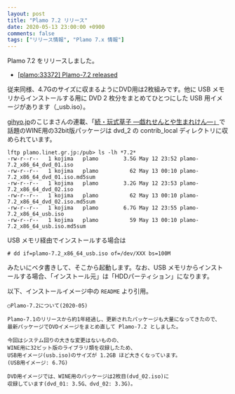 ```yaml
---
layout: post
title: "Plamo 7.2 リリース"
date: 2020-05-13 23:00:00 +0900
comments: false
tags: ["リリース情報", "Plamo 7.x 情報"]
---
```


Plamo 7.2 をリリースしました。

* [[plamo:33372] Plamo-7.2 released](http://www.linet.gr.jp/~kojima/PlamoWeb/ML/htdocs/202005/msg00011.html)

従来同様、4.7Gのサイズに収まるようにDVD用は2枚組みです。他に USB メモリからインストールする用に DVD 2 枚分をまとめてひとつにした USB 用イメージがあります（_usb.iso）。

[gihyo.jp](https://gihyo.jp/)のこじまさんの連載、「[続・玩式草子 ―戯れせんとや生まれけん―」](https://gihyo.jp/lifestyle/serial/01/ganshiki-soushi-2)で話題のWINE用の32bit版パッケージは dvd_2 の contrib\_local ディレクトリに収められています。

```
lftp plamo.linet.gr.jp:/pub> ls -lh *7.2*
-rw-r--r--   1 kojima   plamo        3.5G May 12 23:52 plamo-7.2_x86_64_dvd_01.iso
-rw-r--r--   1 kojima   plamo          62 May 13 00:10 plamo-7.2_x86_64_dvd_01.iso.md5sum
-rw-r--r--   1 kojima   plamo        3.2G May 12 23:53 plamo-7.2_x86_64_dvd_02.iso
-rw-r--r--   1 kojima   plamo          62 May 13 00:10 plamo-7.2_x86_64_dvd_02.iso.md5sum
-rw-r--r--   1 kojima   plamo        6.7G May 12 23:55 plamo-7.2_x86_64_usb.iso
-rw-r--r--   1 kojima   plamo          59 May 13 00:10 plamo-7.2_x86_64_usb.iso.md5sum
```

USB メモリ経由でインストールする場合は

```
# dd if=plamo-7.2_x86_64_usb.iso of=/dev/XXX bs=100M
```

みたいにベタ書きして、そこから起動します。なお、USB メモリからインストールする場合、「インストール元」は「HDDパーティション」になります。

以下、インストールイメージ中の `README` より引用。

```
○Plamo-7.2について(2020-05)

Plamo-7.1のリリースから約1年経過し、更新されたパッケージも大量になってきたので、
最新パッケージでDVDイメージをまとめ直して Plamo-7.2 としました。

今回はシステム回りの大きな変更はないものの、
WINE用に32ビット版のライブラリ類を収録したため、
USB用イメージ(usb.iso)のサイズが 1.2GB ほど大きくなっています。
(USB用イメージ: 6.7G)

DVD用イメージでは、WINE用のパッケージは2枚目(dvd_02.iso)に
収録しています(dvd_01: 3.5G、dvd_02: 3.3G)。
```
